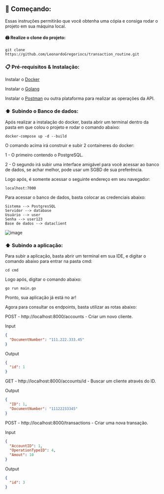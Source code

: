 ## 🚀 Começando:

Essas instruções permitirão que você obtenha uma cópia e consiga rodar o projeto em sua máquina local.

  ####  🖨️ Realize o clone do projeto:
    git clone https://github.com/LeonardoGregoriocs/transaction_routine.git

### 📋 Pré-requisitos & Instalação:

   Instalar o [Docker](https://docs.docker.com/get-docker)
   
   Instalar o [Golang](https://go.dev/doc/install)
   
   Instalar o [Postman](https://www.postman.com/downloads/) ou outra plataforma para realizar as operações da API. 

### ⬆️ Subindo o Banco de dados:

Após realizar a instalação do docker, basta abrir um terminal dentro da pasta em que colou o projeto e rodar o comando abaixo:

    docker-compose up -d --build

O comando acima irá construir e subir 2 containeres do docker: 

  1 - O primeiro contendo o PostgreSQL.
  
  2 - O segundo irá subir uma interface amigável para você acessar ao banco de dados, se achar melhor, pode usar um SGBD de sua preferência. 

Logo após, é somente acessar o seguinte endereço em seu navegador: 
    
    localhost:7000

Para acessar o banco de dados, basta colocar as credenciais abaixo: 

    Sistema --> PostgresSQL
    Servidor --> database
    Usuário --> user
    Senha --> user123
    Base de dados --> dataclient

![image](https://github.com/LeonardoGregoriocs/transaction_routine/assets/83976271/84d45001-bb14-4d57-9d2d-0f77efd55570)

### ⬆️ Subindo a aplicação:

Para subir a aplicação, basta abrir um terminal em sua IDE, e digitar o comando abaixo para entrar na pasta cmd: 

    cd cmd

Logo após, digitar o comando abaixo: 

    go run main.go

Pronto, sua aplicação já está no ar! 

Agora para consultar os endpoints, basta utilizar as rotas abaixo: 

  POST - http://localhost:8000/accounts - Criar um novo cliente. 
  
  Input
  ```json
{
    "DocumentNumber": "111.222.333.45"
}
  ```
  Output
  ```json
{
    "id": 1
}
  ```
      
  GET - http://localhost:8000/accounts/id - Buscar um cliente através do ID. 

  Output
  ```json
{
    "ID": 1,
    "DocumentNumber": "11122233345"
}  
  ```

  POST - http://localhost:8000/transactions - Criar uma nova transação.

  Input
  ```json
{
    "AccountID": 1,
    "OperationTypeID": 4,
    "Amout": 10
}
  ```
  Output
  ```json
{
    "id": 3
}
  ```
